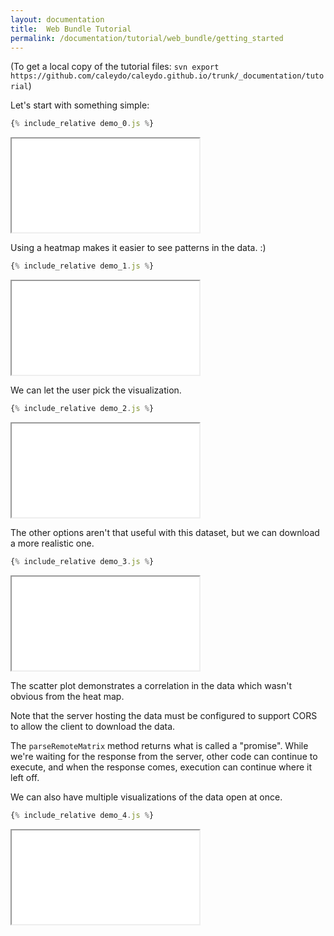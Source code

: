 ```yaml
---
layout: documentation
title:  Web Bundle Tutorial
permalink: /documentation/tutorial/web_bundle/getting_started
---
```


(To get a local copy of the tutorial files: `svn export https://github.com/caleydo/caleydo.github.io/trunk/_documentation/tutorial`)

Let's start with something simple:

```javascript
{% include_relative demo_0.js %}
```
<iframe src="/documentation/tutorial/web_bundle/frame.html?0"></iframe>

Using a heatmap makes it easier to see patterns in the data. :)

```javascript
{% include_relative demo_1.js %}
```
<iframe src="/documentation/tutorial/web_bundle/frame.html?1"></iframe>

We can let the user pick the visualization.

```javascript
{% include_relative demo_2.js %}
```
<iframe src="/documentation/tutorial/web_bundle/frame.html?2"></iframe>

The other options aren't that useful with this dataset,
but we can download a more realistic one.

```javascript
{% include_relative demo_3.js %}
```
<iframe src="/documentation/tutorial/web_bundle/frame.html?3"></iframe>

The scatter plot demonstrates a correlation in the data which wasn't
obvious from the heat map.

Note that the server hosting the data must be configured to support CORS
to allow the client to download the data.

The `parseRemoteMatrix` method returns what is called a "promise". While we're
waiting for the response from the server, other code can continue to execute,
and when the response comes, execution can continue where it left off.

We can also have multiple visualizations of the data open at once.

```javascript
{% include_relative demo_4.js %}
```
<iframe src="/documentation/tutorial/web_bundle/frame.html?4"></iframe>
